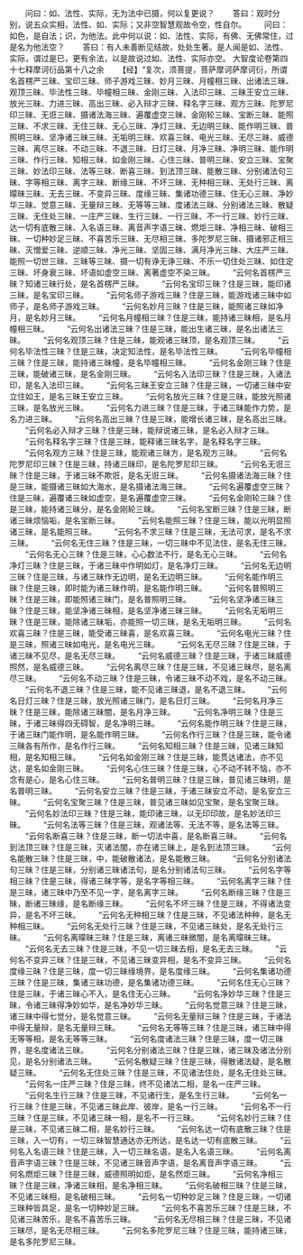 <!-- { "loadSidebar": true } -->
　　问曰：如、法性、实际，无为法中已摄，何以复更说？
　　答曰：观时分别，说五众实相，法性、如、实际；又非空智慧观故令空，性自尔。
　　问曰：如色，是自法；识，为他法。此中何以说：如、法性、实际，有佛、无佛常住，过是名为他法空？
　　答曰：有人未善断见结故，处处生著。是人闻是如、法性、实际，谓过是已，更有余法，以是故说过如、法性、实际亦空。
大智度论卷第四十七释摩诃衍品第十八之余
　　【经】“复次，须菩提，菩萨摩诃萨摩诃衍，所谓名首楞严三昧、宝印三昧、师子游戏三昧、妙月三昧、月幢相三昧、出诸法三昧、观顶三昧、毕法性三昧、毕幢相三昧、金刚三昧、入法印三昧、三昧王安立三昧、放光三昧、力进三昧、高出三昧、必入辩才三昧、释名字三昧、观方三昧、陀罗尼印三昧、无诳三昧、摄诸法海三昧、遍覆虚空三昧、金刚轮三昧、宝断三昧、能照三昧、不求三昧、无住三昧、无心三昧、净灯三昧、无边明三昧、能作明三昧、普照明三昧、坚净诸三昧三昧、无垢明三昧、欢喜三昧、电光三昧、无尽三昧、威德三昧、离尽三昧、不动三昧、不退三昧、日灯三昧、月净三昧、净明三昧、能作明三昧、作行三昧、知相三昧、如金刚三昧、心住三昧、普明三昧、安立三昧、宝聚三昧、妙法印三昧、法等三昧、断喜三昧、到法顶三昧、能散三昧、分别诸法句三昧、字等相三昧、离字三昧、断缘三昧、不坏三昧、无种相三昧、无处行三昧、离曚昧三昧、无去三昧、不变异三昧、度缘三昧、集诸功德三昧、住无心三昧、净妙华三昧、觉意三昧、无量辩三昧、无等等三昧、度诸法三昧、分别诸法三昧、散疑三昧、无住处三昧、一庄严三昧、生行三昧、一行三昧、不一行三昧、妙行三昧、达一切有底散三昧、入名语三昧、离音声字语三昧、燃炬三昧、净相三昧、破相三昧、一切种妙足三昧、不喜苦乐三昧、无尽相三昧、多陀罗尼三昧、摄诸邪正相三昧、灭憎爱三昧、逆顺三昧、净光三昧、坚固三昧、满月净光三昧、大庄严三昧、能照一切世三昧、三昧等三昧、摄一切有诤无诤三昧、不乐一切住处三昧、如住定三昧、坏身衰三昧、坏语如虚空三昧、离著虚空不染三昧。
　　“云何名首楞严三昧？知诸三昧行处，是名首楞严三昧。
　　“云何名宝印三昧？住是三昧，能印诸三昧，是名宝印三昧。
　　“云何名师子游戏三昧？住是三昧，能游戏诸三昧中如师子，是名师子游戏三昧。
　　“云何名妙月三昧？住是三昧，能照诸三昧如净月，是名妙月三昧。
　　“云何名月幢相三昧？住是三昧，能持诸三昧相，是名月幢相三昧。
　　“云何名出诸法三昧？住是三昧，能出生诸三昧，是名出诸法三昧。
　　“云何名观顶三昧？住是三昧，能观诸三昧顶，是名观顶三昧。
　　“云何名毕法性三昧？住是三昧，决定知法性，是名毕法性三昧。
　　“云何名毕幢相三昧？住是三昧，能持诸三昧幢，是名毕幢相三昧。
　　“云何名金刚三昧？住是三昧，能破诸三昧，是名金刚三昧。
　　“云何名入法印三昧？住是三昧，入诸法印，是名入法印三昧。
　　“云何名三昧王安立三昧？住是三昧，一切诸三昧中安立住如王，是名三昧王安立三昧。
　　“云何名放光三昧？住是三昧，能放光照诸三昧，是名放光三昧。
　　“云何名力进三昧？住是三昧，于诸三昧能作力势，是名力进三昧。
　　“云何名高出三昧？住是三昧，能增长诸三昧，是名高出三昧。
　　“云何名必入辩才三昧？住是三昧，能辩说诸三昧，是名必入辩才三昧。
　　“云何名释名字三昧？住是三昧，能释诸三昧名字，是名释名字三昧。
　　“云何名观方三昧？住是三昧，能观诸三昧方，是名观方三昧。
　　“云何名陀罗尼印三昧？住是三昧，持诸三昧印，是名陀罗尼印三昧。
　　“云何名无诳三昧？住是三昧，于诸三昧不欺诳，是名无诳三昧。
　　“云何名摄诸法海三昧？住是三昧，能摄诸三昧如大海水，是名摄诸法海三昧。
　　“云何名遍覆虚空三昧？住是三昧，遍覆诸三昧如虚空，是名遍覆虚空三昧。
　　“云何名金刚轮三昧？住是三昧，能持诸三昧分，是名金刚轮三昧。
　　“云何名宝断三昧？住是三昧，断诸三昧烦恼垢，是名宝断三昧。
　　“云何名能照三昧？住是三昧，能以光明显照诸三昧，是名能照三昧。
　　“云何名不求三昧？住是三昧，无法可求，是名不求三昧。
　　“云何名无住三昧？住是三昧，一切三昧中不见法住，是名无住三昧。
　　“云何名无心三昧？住是三昧，心心数法不行，是名无心三昧。
　　“云何名净灯三昧？住是三昧，于诸三昧中作明如灯，是名净灯三昧。
　　“云何名无边明三昧？住是三昧，与诸三昧作无边明，是名无边明三昧。
　　“云何名能作明三昧？住是三昧，即时能为诸三昧作明，是名能作明三昧。
　　“云何名普照明三昧？住是三昧，即能照诸三昧门，是名普照明三昧。
　　“云何名坚净诸三昧三昧？住是三昧，能坚净诸三昧相，是名坚净诸三昧三昧。
　　“云何名无垢明三昧？住是三昧，能除诸三昧垢，亦能照一切三昧，是名无垢明三昧。
　　“云何名欢喜三昧？住是三昧，能受诸三昧喜，是名欢喜三昧。
　　“云何名电光三昧？住是三昧，照诸三昧如电光，是名电光三昧。
　　“云何名无尽三昧？住是三昧，于诸三昧不见尽，是名无尽三昧。
　　“云何名威德三昧？住是三昧，于诸三昧威德照然，是名威德三昧。
　　“云何名离尽三昧？住是三昧，不见诸三昧尽，是名离尽三昧。
　　“云何名不动三昧？住是三昧，令诸三昧不动不戏，是名不动三昧。
　　“云何名不退三昧？住是三昧，能不见诸三昧退，是名不退三昧。
　　“云何名日灯三昧？住是三昧，放光照诸三昧门，是名日灯三昧。
　　“云何名月净三昧？住是三昧，能除诸三昧闇，是名月净三昧。
　　“云何名净明三昧？住是三昧，于诸三昧得四无碍智，是名净明三昧。
　　“云何名能作明三昧？住是三昧，于诸三昧门能作明，是名能作明三昧。
　　“云何名作行三昧？住是三昧，能令诸三昧各有所作，是名作行三昧。
　　“云何名知相三昧？住是三昧，见诸三昧知相，是名知相三昧。
　　“云何名如金刚三昧？住是三昧，能贯达诸法，亦不见达，是名如金刚三昧。
　　“云何名心住三昧？住是三昧，心不动不转不恼，亦不念有是心，是名心住三昧。
　　“云何名普明三昧？住是三昧，普见诸三昧明，是名普明三昧。
　　“云何名安立三昧？住是三昧，于诸三昧安立不动，是名安立三昧。
　　“云何名宝聚三昧？住是三昧，普见诸三昧如见宝聚，是名宝聚三昧。
　　“云何名妙法印三昧？住是三昧，能印诸三昧，以无印印故，是名妙法印三昧。
　　“云何名法等三昧？住是三昧，观诸法等、无法不等，是名法等三昧。
　　“云何名断喜三昧？住是三昧，断一切法中喜，是名断喜三昧。
　　“云何名到法顶三昧？住是三昧，灭诸法闇，亦在诸三昧上，是名到法顶三昧。
　　“云何名能散三昧？住是三昧，中，能破散诸法，是名能散三昧。
　　“云何名分别诸法句三昧？住是三昧，分别诸三昧诸法句，是名分别诸法句三昧。
　　“云何名字等相三昧？住是三昧，得诸三昧字等，是名字等相三昧。
　　“云何名离字三昧？住是三昧，诸三昧中乃至不见一字，是名离字三昧。
　　“云何名断缘三昧？住是三昧，断诸三昧缘，是名断缘三昧。
　　“云何名不坏三昧？住是三昧，不得诸法变异，是名不坏三昧。
　　“云何名无种相三昧？住是三昧，不见诸法种种，是名无种相三昧。
　　“云何名无处行三昧？住是三昧，不见诸三昧处，是名无处行三昧。
　　“云何名离曚昧三昧？住是三昧，离诸三昧微闇，是名离曚昧三昧。
　　“云何名无去三昧？住是三昧，不见一切三昧去相，是名无去三昧。
　　“云何名不变异三昧？住是三昧，不见诸三昧变异相，是名不变异三昧。
　　“云何名度缘三昧？住是三昧，度一切三昧缘境界，是名度缘三昧。
　　“云何名集诸功德三昧？住是三昧，集诸三昧功德，是名集诸功德三昧。
　　“云何名住无心三昧？住是三昧，于诸三昧心不入，是名住无心三昧。
　　“云何名净妙华三昧？住是三昧，令诸三昧得净妙如华，是名净妙华三昧。
　　“云何名觉意三昧？住是三昧，诸三昧中得七觉分，是名觉意三昧。
　　“云何名无量辩三昧？住是三昧，于诸法中得无量辩，是名无量辩三昧。
　　“云何名无等等三昧？住是三昧，诸三昧中得无等等相，是名无等等三昧。
　　“云何名度诸法三昧？住是三昧，度一切三昧界，是名度诸法三昧。
　　“云何名分别诸法三昧？住是三昧，诸三昧及诸法分别见，是名分别诸法三昧。
　　“云何名散疑三昧？住是三昧，得散诸法疑，是名散疑三昧。
　　“云何名无住处三昧？住是三昧，不见诸法住处，是名无住处三昧。
　　“云何名一庄严三昧？住是三昧，终不见诸法二相，是名一庄严三昧。
　　“云何名生行三昧？住是三昧，不见诸行生，是名生行三昧。
　　“云何名一行三昧？住是三昧，不见诸三昧此岸、彼岸，是名一行三昧。
　　“云何名不一行三昧？住是三昧，不见诸三昧一相，是名不一行三昧。
　　“云何名妙行三昧？住是三昧，不见诸三昧二相，是名妙行三昧。
　　“云何名达一切有底散三昧？住是三昧，入一切有，一切三昧智慧通达亦无所达，是名达一切有底散三昧。
　　“云何名入名语三昧？住是三昧，入一切三昧名语，是名入名语三昧。
　　“云何名离音声字语三昧？住是三昧，不见诸三昧音声字语，是名离音声字语三昧。
　　“云何名燃炬三昧？住是三昧，威德照明如炬，是名然炬三昧。
　　“云何名净相三昧？住是三昧，净诸三昧相，是名净相三昧。
　　“云何名破相三昧？住是三昧，不见诸三昧相，是名破相三昧。
　　“云何名一切种妙足三昧？住是三昧，一切诸三昧种皆具足，是名一切种妙足三昧。
　　“云何名不喜苦乐三昧？住是三昧，不见诸三昧苦乐，是名不喜苦乐三昧。
　　“云何名无尽相三昧？住是三昧，不见诸三昧尽，是名无尽相三昧。
　　“云何名多陀罗尼三昧？住是三昧，能持诸三昧，是名多陀罗尼三昧。
